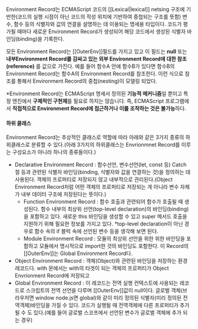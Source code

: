 Environment Record는 ECMAScript 코드의 [[Lexical|lexical]] netsing 구조에 기반한(코드의 실행 시점이 아닌 코드의 작성 위치에 기반하여 중첩되는 구조를 뜻함) 변수, 함수 등의 식별자와 값의 연결을 설명하는 데 이용되는 명세용 타입이다.
코드가 평가될 때마다 새로운 Environment Record가 생성되어 해당 코드에서 생성된 식별자 바인딩(binding)을 기록한다.

모든 Environment Record는 \[\[OuterEnv]]필드를 가지고 있고 이 필드는 **null** 또는 **내부Environment Record를 감싸고 있는 외부 Environment Record에 대한 참조(reference)** 를 값으로 가진다. 예를 들어 함수A 안에 함수B가 있다면 함수B의 Environment Record는 함수A의 Environment Record를 참조한다. 이런 식으로 참조를 통해서 Environment Record의 중첩(nesting)이 모델링 되었다.

\*Environment Record는 ECMAScript 명세서 정의된 **기능적 메커니즘**일 뿐이고 특정 엔진에서 **구체적인 구현체**를 필요로 하지는 않습니다. 즉, ECMAScript 프로그램에서 **직접적으로 Environment Record에 접근하거나 이를 조작하는 것은 불가능**하다.

#### 하위 클래스
Environment Record는 추상적인 클래스로 역할에 따라 아래와 같은 3가지 종류의 하위클래스로 분류할 수 있다.(아래 3가지의 하위클래스는 Envrionmnet Record를 이루는 구성요소가 아니라 하나의 종류들이다.)
- Declarative Environment Record : 함수선언, 변수선언(let, const 등) Catch 절 등과 관련된 식별자 바인딩(binding, 식별자와 값을 연결하는 것)을 정의하는 데 사용된다. 객체의 프로퍼티로 저장되지 않고 내부적으로 관리된다.(Object Environment Record처럼 어떤 객체의 프로퍼티로 저장되는 게 아니라 변수 자체가 내부 데이터 구조에 저장된다는 뜻이다.)
    - Function Environment Record : 함수 호출과 관련되어 함수가 호출될 때 생성된다. 함수 내부의 최상위 선언(top-level declaration)의 바인딩(binding)을 포함하고 있다. 새로운 this 바인딩을 생성할 수 있고 super 메서드 호출을 지원하기 위해 필요한 정보를 가지고 있다.
      \*top-level declaration이 아닌 경우로 함수 속의 if 블럭 속에 선언된 변수 등을 생각해 보면 된다.
    - Module Environment Record : 모듈의 최상위 선언을 위한 위한 바인딩을 포함하고 모듈에서 명시적으로  import한 것의 바인딩도 포함한다. 이 Record의 \[\[OuterEnv]]는 Global Environment Record다.
- Object Environment Record : 객체(Object)와 관련된 바인딩을 저장하는 환경레코드다. with 문에서는 with의 타겟이 되는 객체의 프로퍼티가 Object Envrionment Record에 저장되고 
- Global Environment Record : 이 레코드는 전역 실행 컨텍스트에 사용되는 레코드로 스크립트의 전역 선언을 다루며 \[\[OuterEnv]]값이 null이다. 글로벌 객체(브라우저면 window node.js면 global)와 같이 미리 정의된 식별자(미리 정의된 전역객체)바인딩을 가질 수 있다. 코드가 실행될 때 전역객체에 다른 프로퍼티가 추가 될 수 도 있다.(예를 들어 글로벌 스코프에서 선언된 변수가 글로벌 객체에 추가 되는 경우)
